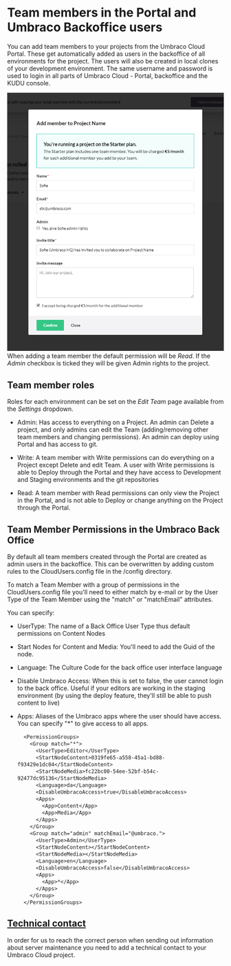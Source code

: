 # Team members in the Portal and Umbraco Backoffice users
You can add team members to your projects from the Umbraco Cloud Portal. These get automatically added as users in the backoffice of all environments for the project. The users will also be created in local clones of your development environment. The same username and password is used to login in all parts of Umbraco Cloud - Portal, backoffice and the KUDU console.

![Add team member](images/add-team-member.png)
When adding a team member the default permission will be *Read*. If the *Admin* checkbox is ticked they will be given Admin rights to the project.

## Team member roles
Roles for each environment can be set on the *Edit Team* page available from the *Settings* dropdown.

* Admin: Has access to everything on a Project. An admin can Delete a project, and only admins can edit the Team (adding/removing other team members and changing permissions). An admin can deploy using Portal and has access to git.

* Write: A team member with Write permissions can do everything on a Project except Delete and edit Team. A user with Write permissions is able to Deploy through the Portal and they have access to Development and Staging environments and the git repositories

* Read: A team member with Read permissions can only view the Project in the Portal, and is not able to Deploy or change anything on the Project through the Portal.


## Team Member Permissions in the Umbraco Back Office 
By default all team members created through the Portal are created as admin users in the backoffice. This can be overwritten by adding custom rules to the CloudUsers.config file in the /config directory. 

To match a Team Member with a group of permissions in the CloudUsers.config file you'll need to either match by e-mail or by the User Type of the Team Member using the "match" or "matchEmail" attributes.

You can specify:

* UserType: The name of a Back Office User Type thus default permissions on Content Nodes
* Start Nodes for Content and Media: You'll need to add the Guid of the node.
* Language: The Culture Code for the back office user interface language
* Disable Umbraco Access: When this is set to false, the user cannot login to the back office. Useful if your editors are working in the staging environment (by using the deploy feature, they'll still be able to push content to live)
* Apps: Aliases of the Umbraco apps where the user should have access. You can specify "*" to give access to all apps.

        <PermissionGroups>
          <Group match="*">
            <UserType>Editor</UserType>
            <StartNodeContent>0319fe65-a558-45a1-bd88-f93429e1dc04</StartNodeContent>
            <StartNodeMedia>fc22bc00-54ee-52bf-b54c-92477dc95136</StartNodeMedia>
            <Language>da</Language>
            <DisableUmbracoAccess>true</DisableUmbracoAccess>
            <Apps>
              <App>Content</App>
              <App>Media</App>
            </Apps>
          </Group>
          <Group match="admin" matchEmail="@umbraco.">
            <UserType>Admin</UserType>
            <StartNodeContent></StartNodeContent>
            <StartNodeMedia></StartNodeMedia>
            <Language>en</Language>
            <DisableUmbracoAccess>false</DisableUmbracoAccess>
            <Apps>
              <App>*</App>
            </Apps>
          </Group>
        </PermissionGroups>

## [Technical contact](Technical-contact.md)

In order for us to reach the correct person when sending out information about server maintenance you need to add a technical contact to your Umbraco Cloud project.
